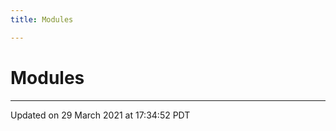 ```yaml
---
title: Modules

---
```

# Modules







-------------------------------

Updated on 29 March 2021 at 17:34:52 PDT
